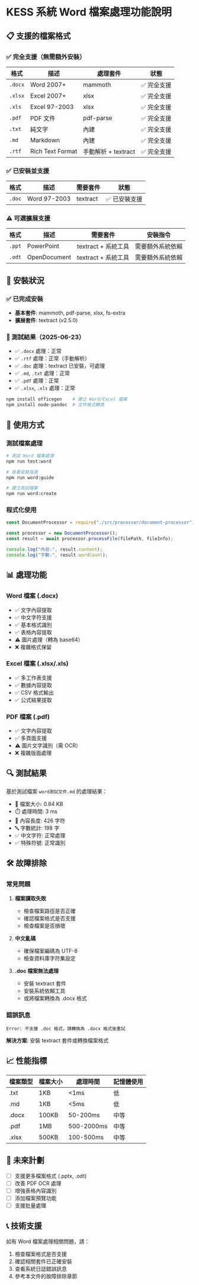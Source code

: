 # KESS 系統 Word 檔案處理功能說明

## 📋 支援的檔案格式

### ✅ 完全支援（無需額外安裝）

| 格式    | 描述             | 處理套件            | 狀態        |
| ------- | ---------------- | ------------------- | ----------- |
| `.docx` | Word 2007+       | mammoth             | ✅ 完全支援 |
| `.xlsx` | Excel 2007+      | xlsx                | ✅ 完全支援 |
| `.xls`  | Excel 97-2003    | xlsx                | ✅ 完全支援 |
| `.pdf`  | PDF 文件         | pdf-parse           | ✅ 完全支援 |
| `.txt`  | 純文字           | 內建                | ✅ 完全支援 |
| `.md`   | Markdown         | 內建                | ✅ 完全支援 |
| `.rtf`  | Rich Text Format | 手動解析 + textract | ✅ 完全支援 |

### ✅ 已安裝並支援

| 格式   | 描述         | 需要套件 | 狀態          |
| ------ | ------------ | -------- | ------------- |
| `.doc` | Word 97-2003 | textract | ✅ 已安裝支援 |

### ⚠️ 可選擴展支援

| 格式   | 描述         | 需要套件            | 安裝指令         |
| ------ | ------------ | ------------------- | ---------------- |
| `.ppt` | PowerPoint   | textract + 系統工具 | 需要額外系統依賴 |
| `.odt` | OpenDocument | textract + 系統工具 | 需要額外系統依賴 |

## 🔧 安裝狀況

### ✅ 已完成安裝

- **基本套件**: mammoth, pdf-parse, xlsx, fs-extra
- **擴展套件**: textract (v2.5.0)

### 🧪 測試結果（2025-06-23）

- ✅ `.docx` 處理：正常
- ✅ `.rtf` 處理：正常（手動解析）
- ✅ `.doc` 處理：textract 已安裝，可處理
- ✅ `.md`, `.txt` 處理：正常
- ✅ `.pdf` 處理：正常
- ✅ `.xlsx`, `.xls` 處理：正常

```bash
npm install officegen    # 建立 Word/Excel 檔案
npm install node-pandoc  # 文件格式轉換
```

## 🚀 使用方式

### 測試檔案處理

```bash
# 測試 Word 檔案處理
npm run test:word

# 查看安裝指南
npm run word:guide

# 建立測試檔案
npm run word:create
```

### 程式化使用

```javascript
const DocumentProcessor = require("./src/processor/document-processor");

const processor = new DocumentProcessor();
const result = await processor.processFile(filePath, fileInfo);

console.log("內容:", result.content);
console.log("字數:", result.wordCount);
```

## 📊 處理功能

### Word 檔案 (.docx)

- ✅ 文字內容提取
- ✅ 中文字符支援
- ✅ 基本格式識別
- ✅ 表格內容提取
- ⚠️ 圖片處理（轉為 base64）
- ❌ 複雜格式保留

### Excel 檔案 (.xlsx/.xls)

- ✅ 多工作表支援
- ✅ 數據內容提取
- ✅ CSV 格式輸出
- ✅ 公式結果提取

### PDF 檔案 (.pdf)

- ✅ 文字內容提取
- ✅ 多頁面支援
- ⚠️ 圖片文字識別（需 OCR）
- ❌ 複雜版面處理

## 🔍 測試結果

基於測試檔案 `word測試文件.md` 的處理結果：

- 📄 檔案大小: 0.84 KB
- ⏱️ 處理時間: 3 ms
- 📝 內容長度: 426 字符
- 🔤 字數統計: 198 字
- ✅ 中文字符: 正常處理
- ✅ 特殊符號: 正常識別

## 🛠️ 故障排除

### 常見問題

1. **檔案讀取失敗**

   - 檢查檔案路徑是否正確
   - 確認檔案格式是否支援
   - 檢查檔案是否損壞

2. **中文亂碼**

   - 確保檔案編碼為 UTF-8
   - 檢查資料庫字符集設定

3. **.doc 檔案無法處理**
   - 安裝 textract 套件
   - 安裝系統依賴工具
   - 或將檔案轉換為 .docx 格式

### 錯誤訊息

```
Error: 不支援 .doc 格式，請轉換為 .docx 格式後重試
```

**解決方案**: 安裝 textract 套件或轉換檔案格式

## 📈 性能指標

| 檔案類型 | 檔案大小 | 處理時間   | 記憶體使用 |
| -------- | -------- | ---------- | ---------- |
| .txt     | 1KB      | <1ms       | 低         |
| .md      | 1KB      | <5ms       | 低         |
| .docx    | 100KB    | 50-200ms   | 中等       |
| .pdf     | 1MB      | 500-2000ms | 中等       |
| .xlsx    | 500KB    | 100-500ms  | 中等       |

## 🔮 未來計劃

- [ ] 支援更多檔案格式 (.pptx, .odt)
- [ ] 改善 PDF OCR 處理
- [ ] 增強表格內容識別
- [ ] 添加檔案預覽功能
- [ ] 支援批量處理

## 📞 技術支援

如有 Word 檔案處理相關問題，請：

1. 檢查檔案格式是否支援
2. 確認相關套件已正確安裝
3. 查看系統日誌錯誤訊息
4. 參考本文件的故障排除章節
